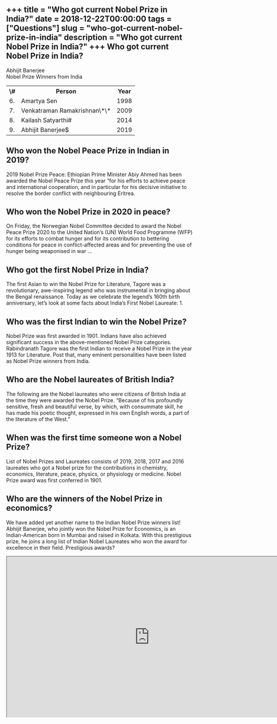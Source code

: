 +++
title = "Who got current Nobel Prize in India?"
date = 2018-12-22T00:00:00
tags = ["Questions"]
slug = "who-got-current-nobel-prize-in-india"
description = "Who got current Nobel Prize in India?"
+++
Who got current Nobel Prize in India?
-------------------------------------

Abhijit Banerjee  
Nobel Prize Winners from India

<table><tr><th>\#</th><th>Person</th><th>Year</th></tr><tr><td>6.</td><td>Amartya Sen</td><td>1998</td></tr><tr><td>7.</td><td>Venkatraman Ramakrishnan\*\*</td><td>2009</td></tr><tr><td>8.</td><td>Kailash Satyarthi#</td><td>2014</td></tr><tr><td>9.</td><td>Abhijit Banerjee$</td><td>2019</td></tr></table>

Who won the Nobel Peace Prize in Indian in 2019?
------------------------------------------------

2019 Nobel Prize Peace: Ethiopian Prime Minister Abiy Ahmed has been awarded the Nobel Peace Prize this year “for his efforts to achieve peace and international cooperation, and in particular for his decisive initiative to resolve the border conflict with neighbouring Eritrea.

Who won the Nobel Prize in 2020 in peace?
-----------------------------------------

On Friday, the Norwegian Nobel Committee decided to award the Nobel Peace Prize 2020 to the United Nation’s (UN) World Food Programme (WFP) for its efforts to combat hunger and for its contribution to bettering conditions for peace in conflict-affected areas and for preventing the use of hunger being weaponised in war …

Who got the first Nobel Prize in India?
---------------------------------------

The first Asian to win the Nobel Prize for Literature, Tagore was a revolutionary, awe-inspiring legend who was instrumental in bringing about the Bengal renaissance. Today as we celebrate the legend’s 160th birth anniversary, let’s look at some facts about India’s First Nobel Laureate: 1.

Who was the first Indian to win the Nobel Prize?
------------------------------------------------

Nobel Prize was first awarded in 1901. Indians have also achieved significant success in the above-mentioned Nobel Prize categories. Rabindranath Tagore was the first Indian to receive a Nobel Prize in the year 1913 for Literature. Post that, many eminent personalities have been listed as Nobel Prize winners from India.

Who are the Nobel laureates of British India?
---------------------------------------------

The following are the Nobel laureates who were citizens of British India at the time they were awarded the Nobel Prize. “Because of his profoundly sensitive, fresh and beautiful verse, by which, with consummate skill, he has made his poetic thought, expressed in his own English words, a part of the literature of the West.”

When was the first time someone won a Nobel Prize?
--------------------------------------------------

List of Nobel Prizes and Laureates consists of 2019, 2018, 2017 and 2016 laureates who got a Nobel prize for the contributions in chemistry, economics, literature, peace, physics, or physiology or medicine. Nobel Prize award was first conferred in 1901.

Who are the winners of the Nobel Prize in economics?
----------------------------------------------------

We have added yet another name to the Indian Nobel Prize winners list! Abhijit Banerjee, who jointly won the Nobel Prize for Economics, is an Indian-American born in Mumbai and raised in Kolkata. With this prestigious prize, he joins a long list of Indian Nobel Laureates who won the award for excellence in their field. Prestigious awards?

<iframe allow="accelerometer; autoplay; clipboard-write; encrypted-media; gyroscope; picture-in-picture" allowfullscreen="" class="__youtube_prefs__  epyt-is-override  no-lazyload" data-no-lazy="1" data-origheight="433" data-origwidth="770" data-skipgform_ajax_framebjll="" height="433" id="_ytid_18130" loading="lazy" src="https://www.youtube.com/embed/0i0LmavkKk4?enablejsapi=1&autoplay=0&cc_load_policy=0&cc_lang_pref=&iv_load_policy=1&loop=0&modestbranding=0&rel=1&fs=1&playsinline=0&autohide=2&theme=dark&color=red&controls=1&" title="YouTube player" width="770"></iframe>